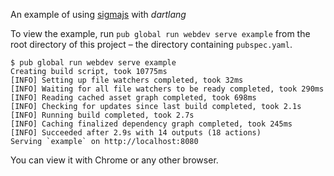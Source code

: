 An example of using [sigmajs](http://sigmajs.org/) with _dartlang_

To view the example, run `pub global run webdev serve example` from the root directory of this project – the directory containing `pubspec.yaml`.

```console
$ pub global run webdev serve example
Creating build script, took 10775ms
[INFO] Setting up file watchers completed, took 32ms
[INFO] Waiting for all file watchers to be ready completed, took 290ms
[INFO] Reading cached asset graph completed, took 698ms
[INFO] Checking for updates since last build completed, took 2.1s
[INFO] Running build completed, took 2.7s
[INFO] Caching finalized dependency graph completed, took 245ms
[INFO] Succeeded after 2.9s with 14 outputs (18 actions)
Serving `example` on http://localhost:8080
```

You can view it with Chrome or any other browser.
